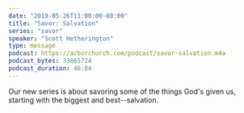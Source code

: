 ```yaml
---
date: "2019-05-26T11:00:00-08:00"
title: "Savor: Salvation"
series: "savor"
speaker: "Scott Hetherington"
type: message
podcast: https://arborchurch.com/podcast/savor-salvation.m4a
podcast_bytes: 33865724
podcast_duration: 46:04
---
```


Our new series is about savoring some of the things God's given us, starting with the biggest and best--salvation. 

